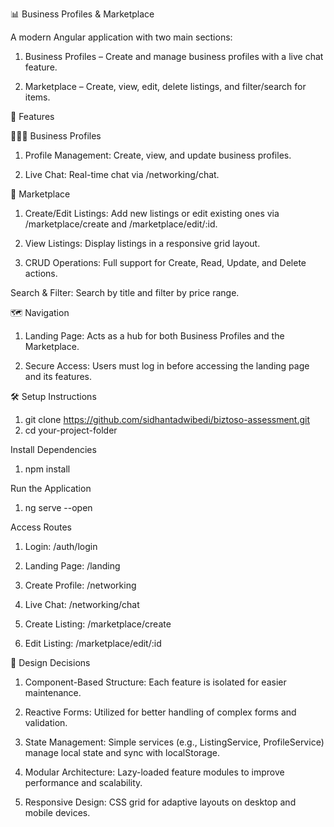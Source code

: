 📊 Business Profiles & Marketplace

A modern Angular application with two main sections:

1. Business Profiles – Create and manage business profiles with a live chat feature.

2. Marketplace – Create, view, edit, delete listings, and filter/search for items.

🚀 Features

🧑‍🤝‍🧑 Business Profiles

1. Profile Management: Create, view, and update business profiles.

2. Live Chat: Real-time chat via /networking/chat.

🛒 Marketplace

1. Create/Edit Listings: Add new listings or edit existing ones via /marketplace/create and /marketplace/edit/:id.

2. View Listings: Display listings in a responsive grid layout.

3. CRUD Operations: Full support for Create, Read, Update, and Delete actions.

Search & Filter: Search by title and filter by price range.

🗺️ Navigation

1. Landing Page: Acts as a hub for both Business Profiles and the Marketplace.

2. Secure Access: Users must log in before accessing the landing page and its features.


🛠️ Setup Instructions

1. git clone https://github.com/sidhantadwibedi/biztoso-assessment.git
2. cd your-project-folder

Install Dependencies

1. npm install

Run the Application

1. ng serve --open

Access Routes

1. Login: /auth/login

2. Landing Page: /landing

3. Create Profile: /networking

4. Live Chat: /networking/chat

5. Create Listing: /marketplace/create

6. Edit Listing: /marketplace/edit/:id

🎨 Design Decisions

1. Component-Based Structure: Each feature is isolated for easier maintenance.

2. Reactive Forms: Utilized for better handling of complex forms and validation.

3. State Management: Simple services (e.g., ListingService, ProfileService) manage local state and sync with localStorage.

4. Modular Architecture: Lazy-loaded feature modules to improve performance and scalability.

5. Responsive Design: CSS grid for adaptive layouts on desktop and mobile devices.
